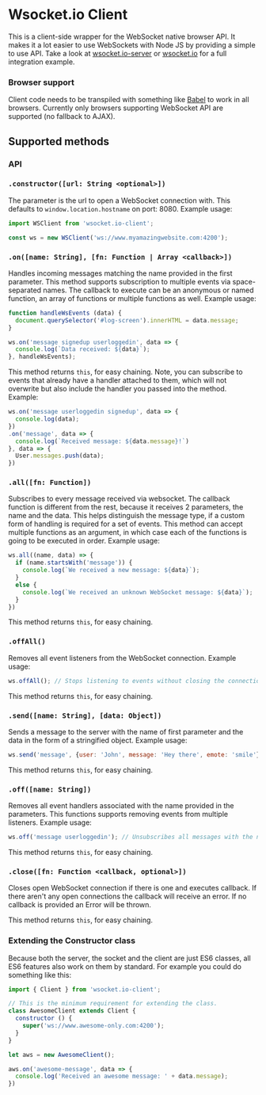 # Wsocket.io Client

This is a client-side wrapper for the WebSocket native browser API. It makes it a lot easier to use WebSockets with Node JS by providing a simple to use API. Take a look at [wsocket.io-server](https://github.com/danielkov/wsocket.io-server) or [wsocket.io](https://github.com/danielkov/wsocket.io) for a full integration example.

### Browser support

Client code needs to be transpiled with something like [Babel](https://babeljs.io/) to work in all browsers. Currently only browsers supporting WebSocket API are supported (no fallback to AJAX).

## Supported methods

### API

### `.constructor([url: String <optional>])`
The parameter is the url to open a WebSocket connection with. This defaults to `window.location.hostname` on port: 8080. Example usage:

```js
import WSClient from 'wsocket.io-client';

const ws = new WSClient('ws://www.myamazingwebsite.com:4200');
```

### `.on([name: String], [fn: Function | Array <callback>])`
Handles incoming messages matching the name provided in the first parameter. This method supports subscription to multiple events via space-separated names. The callback to execute can be an anonymous or named function, an array of functions or multiple functions as well. Example usage:

```js
function handleWsEvents (data) {
  document.querySelector('#log-screen').innerHTML = data.message;
}

ws.on('message signedup userloggedin', data => {
  console.log(`Data received: ${data}`);
}, handleWsEvents);
```

This method returns `this`, for easy chaining.
Note, you can subscribe to events that already have a handler attached to them, which will not overwrite but also include the handler you passed into the method. Example:

```js
ws.on('message userloggedin signedup', data => {
  console.log(data);
})
.on('message', data => {
  console.log(`Received message: ${data.message}!`)
}, data => {
  User.messages.push(data);
})
```

### `.all([fn: Function])`
Subscribes to every message received via websocket. The callback function is different from the rest, because it receives 2 parameters, the name and the data. This helps distinguish the message type, if a custom form of handling is required for a set of events. This method can accept multiple functions as an argument, in which case each of the functions is going to be executed in order. Example usage:

```js
ws.all((name, data) => {
  if (name.startsWith('message')) {
    console.log(`We received a new message: ${data}`);
  }
  else {
    console.log(`We received an unknown WebSocket message: ${data}`);
  }
})
```

This method returns `this`, for easy chaining.

### `.offAll()`
Removes all event listeners from the WebSocket connection. Example usage:

```js
ws.offAll(); // Stops listening to events without closing the connection.
```

This method returns `this`, for easy chaining.

### `.send([name: String], [data: Object])`
Sends a message to the server with the name of first parameter and the data in the form of a stringified object. Example usage:

```js
ws.send('message', {user: 'John', message: 'Hey there', emote: 'smile'});
```

This method returns `this`, for easy chaining.

### `.off([name: String])`
Removes all event handlers associated with the name provided in the parameters. This functions supports removing events from multiple listeners. Example usage:

```js
ws.off('message userloggedin'); // Unsubscribes all messages with the names: 'message' and 'userloggedin'.
```

This method returns `this`, for easy chaining.

### `.close([fn: Function <callback, optional>])`
Closes open WebSocket connection if there is one and executes callback. If there aren't any open connections the callback will receive an error. If no callback is provided an Error will be thrown.

This method returns `this`, for easy chaining.

### Extending the Constructor class
Because both the server, the socket and the client are just ES6 classes, all ES6 features also work on them by standard. For example you could do something like this:

```js
import { Client } from 'wsocket.io-client';

// This is the minimum requirement for extending the class.
class AwesomeClient extends Client {
  constructor () {
    super('ws://www.awesome-only.com:4200');
  }
}

let aws = new AwesomeClient();

aws.on('awesome-message', data => {
  console.log('Received an awesome message: ' + data.message);
})
```
